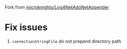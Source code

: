 Fork from [microknights/Log4NetAdoNetAppender](https://github.com/microknights/Log4NetAdoNetAppender)

# Fix issues

1. `connectionStringFile` do not prepend directory path.
